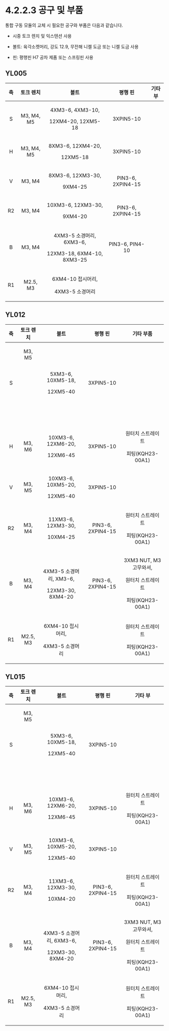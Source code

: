# 4.2.2.3 공구 및 부품

통합 구동 모듈의 교체 시 필요한 공구와 부품은 다음과 같습니다.

* 시중 토크 렌치 및 익스텐션 사용

* 볼트: 육각소켓머리, 강도 12.9, 무전해 니켈 도금 또는 니켈 도금 사용

* 핀: 평행핀 H7 공차 제품 또는 스프링핀 사용

## YL005

<table>
  <thead>
    <tr>
      <th style="text-align:center"><b>&#xCD95;</b>
      </th>
      <th style="text-align:center"><b>&#xD1A0;&#xD06C; &#xB80C;&#xCE58;</b>
      </th>
      <th style="text-align:center"><b>&#xBCFC;&#xD2B8;</b>
      </th>
      <th style="text-align:center"><b>&#xD3C9;&#xD589; &#xD540;</b>
      </th>
      <th style="text-align:center"><b>&#xAE30;&#xD0C0; &#xBD80;</b>
      </th>
    </tr>
  </thead>
  <tbody>
    <tr>
      <td style="text-align:center">S</td>
      <td style="text-align:center">M3, M4, M5</td>
      <td style="text-align:center">
        <p>4XM3-6, 4XM3-10,</p>
        <p>12XM4-20, 12XM5-18</p>
      </td>
      <td style="text-align:center">3XPIN5-10</td>
      <td style="text-align:center"></td>
    </tr>
    <tr>
      <td style="text-align:center">H</td>
      <td style="text-align:center">M3, M4, M5</td>
      <td style="text-align:center">
        <p>8XM3-6, 12XM4-20,</p>
        <p>12XM5-18</p>
      </td>
      <td style="text-align:center">3XPIN5-10</td>
      <td style="text-align:center"></td>
    </tr>
    <tr>
      <td style="text-align:center">V</td>
      <td style="text-align:center">M3, M4</td>
      <td style="text-align:center">
        <p>8XM3-6, 12XM3-30,</p>
        <p>9XM4-25</p>
      </td>
      <td style="text-align:center">PIN3-6, 2XPIN4-15</td>
      <td style="text-align:center"></td>
    </tr>
    <tr>
      <td style="text-align:center">R2</td>
      <td style="text-align:center">M3, M4</td>
      <td style="text-align:center">
        <p>10XM3-6, 12XM3-30,</p>
        <p>9XM4-20</p>
      </td>
      <td style="text-align:center">PIN3-6, 2XPIN4-15</td>
      <td style="text-align:center"></td>
    </tr>
    <tr>
      <td style="text-align:center">B</td>
      <td style="text-align:center">M3, M4</td>
      <td style="text-align:center">
        <p>4XM3-5 &#xC18C;&#xACBD;&#xBA38;&#xB9AC;, 6XM3-6,</p>
        <p>12XM3-18, 6XM4-10, 8XM3-25</p>
      </td>
      <td style="text-align:center">PIN3-6, PIN4-10</td>
      <td style="text-align:center"></td>
    </tr>
    <tr>
      <td style="text-align:center">R1</td>
      <td style="text-align:center">M2.5, M3</td>
      <td style="text-align:center">
        <p>6XM4-10 &#xC811;&#xC2DC;&#xBA38;&#xB9AC;,</p>
        <p>4XM3-5 &#xC18C;&#xACBD;&#xBA38;&#xB9AC;</p>
      </td>
      <td style="text-align:center"></td>
      <td style="text-align:center"></td>
    </tr>
  </tbody>
</table>

## YL012

<table>
  <thead>
    <tr>
      <th style="text-align:center"><b>&#xCD95;</b>
      </th>
      <th style="text-align:center"><b>&#xD1A0;&#xD06C; &#xB80C;&#xCE58;</b>
      </th>
      <th style="text-align:center"><b>&#xBCFC;&#xD2B8;</b>
      </th>
      <th style="text-align:center"><b>&#xD3C9;&#xD589; &#xD540;</b>
      </th>
      <th style="text-align:center"><b>&#xAE30;&#xD0C0; &#xBD80;&#xD488;</b>
      </th>
    </tr>
  </thead>
  <tbody>
    <tr>
      <td style="text-align:center">S</td>
      <td style="text-align:center">
        <p>M3, M5
          <br />
        </p>
        <p>
          <br />
        </p>
        <p>
          <br />
        </p>
        <p>
          <br />
        </p>
        <p>
          <br />
        </p>
        <p>
          <br />
        </p>
      </td>
      <td style="text-align:center">
        <p>5XM3-6, 10XM5-18,</p>
        <p>12XM5-40</p>
      </td>
      <td style="text-align:center">3XPIN5-10</td>
      <td style="text-align:center"></td>
    </tr>
    <tr>
      <td style="text-align:center">H</td>
      <td style="text-align:center">M3, M6</td>
      <td style="text-align:center">
        <p>10XM3-6, 12XM6-20,</p>
        <p>12XM6-45</p>
      </td>
      <td style="text-align:center">3XPIN5-10</td>
      <td style="text-align:center">
        <p>&#xC6D0;&#xD130;&#xCE58; &#xC2A4;&#xD2B8;&#xB808;&#xC774;&#xD2B8;</p>
        <p>&#xD53C;&#xD305;(KQH23-00A1)</p>
      </td>
    </tr>
    <tr>
      <td style="text-align:center">V</td>
      <td style="text-align:center">M3, M5</td>
      <td style="text-align:center">
        <p>10XM3-6, 10XM5-20,</p>
        <p>12XM5-40</p>
      </td>
      <td style="text-align:center">3XPIN5-10</td>
      <td style="text-align:center"></td>
    </tr>
    <tr>
      <td style="text-align:center">R2</td>
      <td style="text-align:center">M3, M4</td>
      <td style="text-align:center">
        <p>11XM3-6, 12XM3-30,</p>
        <p>10XM4-25</p>
      </td>
      <td style="text-align:center">PIN3-6, 2XPIN4-15</td>
      <td style="text-align:center">
        <p>&#xC6D0;&#xD130;&#xCE58; &#xC2A4;&#xD2B8;&#xB808;&#xC774;&#xD2B8;</p>
        <p>&#xD53C;&#xD305;(KQH23-00A1)</p>
      </td>
    </tr>
    <tr>
      <td style="text-align:center">B</td>
      <td style="text-align:center">M3, M4</td>
      <td style="text-align:center">
        <p>4XM3-5 &#xC18C;&#xACBD;&#xBA38;&#xB9AC;, XM3-6,</p>
        <p>12XM3-30, 8XM4-20</p>
      </td>
      <td style="text-align:center">PIN3-6, 2XPIN4-15</td>
      <td style="text-align:center">
        <p>3XM3 NUT, M3 &#xACE0;&#xBB34;&#xC640;&#xC154;,</p>
        <p>&#xC6D0;&#xD130;&#xCE58; &#xC2A4;&#xD2B8;&#xB808;&#xC774;&#xD2B8;</p>
        <p>&#xD53C;&#xD305;(KQH23-00A1)</p>
      </td>
    </tr>
    <tr>
      <td style="text-align:center">R1</td>
      <td style="text-align:center">M2.5, M3</td>
      <td style="text-align:center">
        <p>6XM4-10 &#xC811;&#xC2DC;&#xBA38;&#xB9AC;,</p>
        <p>4XM3-5 &#xC18C;&#xACBD;&#xBA38;&#xB9AC;</p>
      </td>
      <td style="text-align:center"></td>
      <td style="text-align:center">
        <p>&#xC6D0;&#xD130;&#xCE58; &#xC2A4;&#xD2B8;&#xB808;&#xC774;&#xD2B8;</p>
        <p>&#xD53C;&#xD305;(KQH23-00A1)</p>
      </td>
    </tr>
  </tbody>
</table>

## YL015

<table>
  <thead>
    <tr>
      <th style="text-align:center"><b>&#xCD95;</b>
      </th>
      <th style="text-align:center"><b>&#xD1A0;&#xD06C; &#xB80C;&#xCE58;</b>
      </th>
      <th style="text-align:center"><b>&#xBCFC;&#xD2B8;</b>
      </th>
      <th style="text-align:center"><b>&#xD3C9;&#xD589; &#xD540;</b>
      </th>
      <th style="text-align:center"><b>&#xAE30;&#xD0C0; &#xBD80;</b>
      </th>
    </tr>
  </thead>
  <tbody>
    <tr>
      <td style="text-align:center">S</td>
      <td style="text-align:center">
        <p>M3, M5
          <br />
        </p>
        <p>
          <br />
        </p>
        <p>
          <br />
        </p>
        <p>
          <br />
        </p>
        <p>
          <br />
        </p>
        <p>
          <br />
        </p>
      </td>
      <td style="text-align:center">
        <p>5XM3-6, 10XM5-18,</p>
        <p>12XM5-40</p>
      </td>
      <td style="text-align:center">3XPIN5-10</td>
      <td style="text-align:center"></td>
    </tr>
    <tr>
      <td style="text-align:center">H</td>
      <td style="text-align:center">M3, M6</td>
      <td style="text-align:center">
        <p>10XM3-6, 12XM6-20,</p>
        <p>12XM6-45</p>
      </td>
      <td style="text-align:center">3XPIN5-10</td>
      <td style="text-align:center">
        <p>&#xC6D0;&#xD130;&#xCE58; &#xC2A4;&#xD2B8;&#xB808;&#xC774;&#xD2B8;</p>
        <p>&#xD53C;&#xD305;(KQH23-00A1)</p>
      </td>
    </tr>
    <tr>
      <td style="text-align:center">V</td>
      <td style="text-align:center">M3, M5</td>
      <td style="text-align:center">
        <p>10XM3-6, 10XM5-20,</p>
        <p>12XM5-40</p>
      </td>
      <td style="text-align:center">3XPIN5-10</td>
      <td style="text-align:center"></td>
    </tr>
    <tr>
      <td style="text-align:center">R2</td>
      <td style="text-align:center">M3, M4</td>
      <td style="text-align:center">
        <p>11XM3-6, 12XM3-30,</p>
        <p>10XM4-20</p>
      </td>
      <td style="text-align:center">PIN3-6, 2XPIN4-15</td>
      <td style="text-align:center">
        <p>&#xC6D0;&#xD130;&#xCE58; &#xC2A4;&#xD2B8;&#xB808;&#xC774;&#xD2B8;</p>
        <p>&#xD53C;&#xD305;(KQH23-00A1)</p>
      </td>
    </tr>
    <tr>
      <td style="text-align:center">B</td>
      <td style="text-align:center">M3, M4</td>
      <td style="text-align:center">
        <p>4XM3-5 &#xC18C;&#xACBD;&#xBA38;&#xB9AC;, 6XM3-6,</p>
        <p>12XM3-30, 8XM4-20</p>
      </td>
      <td style="text-align:center">PIN3-6, 2XPIN4-15</td>
      <td style="text-align:center">
        <p>3XM3 NUT, M3 &#xACE0;&#xBB34;&#xC640;&#xC154;,</p>
        <p>&#xC6D0;&#xD130;&#xCE58; &#xC2A4;&#xD2B8;&#xB808;&#xC774;&#xD2B8;</p>
        <p>&#xD53C;&#xD305;(KQH23-00A1)</p>
      </td>
    </tr>
    <tr>
      <td style="text-align:center">R1</td>
      <td style="text-align:center">M2.5, M3</td>
      <td style="text-align:center">
        <p>6XM4-10 &#xC811;&#xC2DC;&#xBA38;&#xB9AC;,</p>
        <p>4XM3-5 &#xC18C;&#xACBD;&#xBA38;&#xB9AC;</p>
      </td>
      <td style="text-align:center"></td>
      <td style="text-align:center">
        <p>&#xC6D0;&#xD130;&#xCE58; &#xC2A4;&#xD2B8;&#xB808;&#xC774;&#xD2B8;</p>
        <p>&#xD53C;&#xD305;(KQH23-00A1)</p>
      </td>
    </tr>
  </tbody>
</table>





